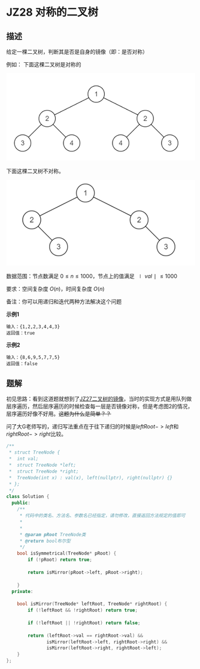 # JZ28 对称的二叉树

## 描述

给定一棵二叉树，判断其是否是自身的镜像（即：是否对称）

<!--more-->

例如：                 下面这棵二叉树是对称的

![imgs](./imgs/JZ28_describe_1.png)

下面这棵二叉树不对称。

![imgs](./imgs/JZ28_describe_2.png)

数据范围：节点数满足 $0≤n≤1000$，节点上的值满足 $∣val∣≤1000$  

要求：空间复杂度 $O(n)$，时间复杂度 $O(n)$  

备注：你可以用递归和迭代两种方法解决这个问题

**示例1**

```
输入：{1,2,2,3,4,4,3}
返回值：true
```

**示例2**

```
输入：{8,6,9,5,7,7,5}
返回值：false
```

## 题解

初见思路：看到这道题就想到了[JZ27二叉树的镜像](JZ27_二叉树的镜像.md)，当时的实现方式是用队列做层序遍历，然后层序遍历的时候检查每一层是否镜像对称，但是考虑图2的情况，层序遍历好像不好用。~~这题为什么是简单？？~~

问了大G老师写的，递归写法重点在于往下递归的时候是$leftRoot->left$和$rightRoot->right$比较。

```C++
/**
 * struct TreeNode {
 *  int val;
 *  struct TreeNode *left;
 *  struct TreeNode *right;
 *  TreeNode(int x) : val(x), left(nullptr), right(nullptr) {}
 * };
 */
class Solution {
  public:
    /**
     * 代码中的类名、方法名、参数名已经指定，请勿修改，直接返回方法规定的值即可
     *
     *
     * @param pRoot TreeNode类
     * @return bool布尔型
     */
    bool isSymmetrical(TreeNode* pRoot) {
        if (!pRoot) return true;

        return isMirror(pRoot->left, pRoot->right);

    }
  private:

    bool isMirror(TreeNode* leftRoot, TreeNode* rightRoot) {
        if (!leftRoot && !rightRoot) return true;

        if (!leftRoot || !rightRoot) return false;

        return (leftRoot->val == rightRoot->val) &&
               isMirror(leftRoot->left, rightRoot->right) &&
               isMirror(leftRoot->right, rightRoot->left);
    }
};
```



